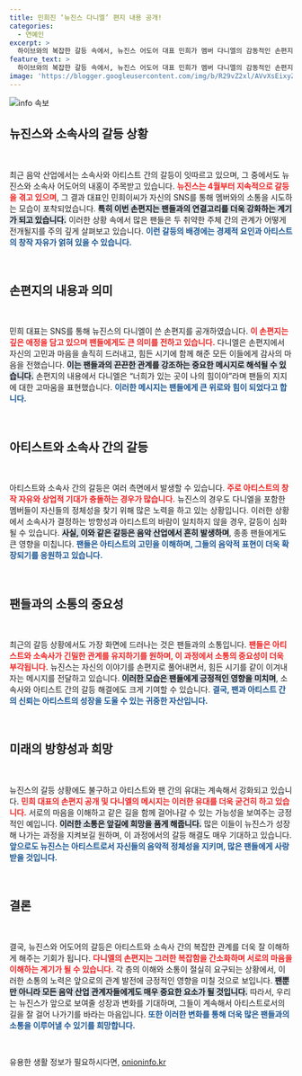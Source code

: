 ```yaml
---
title: 민희진 ‘뉴진스 다니엘’ 편지 내용 공개!
categories:
  - 연예인
excerpt: >
  하이브와의 복잡한 갈등 속에서, 뉴진스 어도어 대표 민희가 멤버 다니엘의 감동적인 손편지를 공개했습니다. 과연 그 안에는 어떤 비밀이 담겨 있을까요? 클릭해서 확인해보세요!
feature_text: >
  하이브와의 복잡한 갈등 속에서, 뉴진스 어도어 대표 민희가 멤버 다니엘의 감동적인 손편지를 공개했습니다. 과연 그 안에는 어떤 비밀이 담겨 있을까요? 클릭해서 확인해보세요!
image: 'https://blogger.googleusercontent.com/img/b/R29vZ2xl/AVvXsEixyZcFfHzMRdzZMjFBmAUKJYCLCGyLL1o632UiGVXcaFdKo_bkvkuCioo0uUKlGfBVcT3P84aROyZIXSBEx3Aw5nCQ3pTgDom1WDC4m8eifvWiAmWEEVb4x6G_l8C0QH225ldMjyaFvpxGEBGNO37VmDTDMHGhJPq73UglMfDca1-0aw/s1600/blogspot.png'
---
```


<p><img src="https://blogger.googleusercontent.com/img/b/R29vZ2xl/AVvXsEixyZcFfHzMRdzZMjFBmAUKJYCLCGyLL1o632UiGVXcaFdKo_bkvkuCioo0uUKlGfBVcT3P84aROyZIXSBEx3Aw5nCQ3pTgDom1WDC4m8eifvWiAmWEEVb4x6G_l8C0QH225ldMjyaFvpxGEBGNO37VmDTDMHGhJPq73UglMfDca1-0aw/s1600/blogspot.png" alt="info 속보" /></p>

<h2 data-ke-size="size26">뉴진스와 소속사의 갈등 상황</h2>

<p data-ke-size="size16">&nbsp;</p>

<p>최근 음악 산업에서는 소속사와 아티스트 간의 갈등이 잇따르고 있으며, 그 중에서도 뉴진스와 소속사 어도어의 내홍이 주목받고 있습니다. <b><span style="color: #ee2323;">뉴진스는 4월부터 지속적으로 갈등을 겪고 있으며</span></b>, 그 결과 대표인 민희이씨가 자신의 SNS를 통해 멤버와의 소통을 시도하는 모습이 포착되었습니다. <b><span style="background-color: #21538527;">특히 이번 손편지는 팬들과의 연결고리를 더욱 강화하는 계기가 되고 있습니다.</span></b> 이러한 상황 속에서 많은 팬들은 두 취약한 주체 간의 관계가 어떻게 전개될지를 주의 깊게 살펴보고 있습니다. <b><span style="color: #1a5490;">이런 갈등의 배경에는 경제적 요인과 아티스트의 창작 자유가 얽혀 있을 수 있습니다.</span></b></p>

<p data-ke-size="size16">&nbsp;</p>

<h2 data-ke-size="size26">손편지의 내용과 의미</h2>

<p data-ke-size="size16">&nbsp;</p>

<p>민희 대표는 SNS를 통해 뉴진스의 다니엘이 쓴 손편지를 공개하였습니다. <b><span style="color: #ee2323;">이 손편지는 깊은 애정을 담고 있으며 팬들에게도 큰 의미를 전하고 있습니다.</span></b> 다니엘은 손편지에서 자신의 고민과 마음을 솔직히 드러내고, 힘든 시기에 함께 해준 모든 이들에게 감사의 마음을 전했습니다. <b><span style="background-color: #21538527;">이는 팬들과의 끈끈한 관계를 강조하는 중요한 메시지로 해석될 수 있습니다.</span></b> 손편지의 내용에서 다니엘은 “너희가 있는 곳이 나의 힘이야”라며 팬들의 지지에 대한 고마움을 표현했습니다. <b><span style="color: #1a5490;">이러한 메시지는 팬들에게 큰 위로와 힘이 되었다고 합니다.</span></b></p>

<p data-ke-size="size16">&nbsp;</p>

<h2 data-ke-size="size26">아티스트와 소속사 간의 갈등</h2>

<p data-ke-size="size16">&nbsp;</p>

<p>아티스트와 소속사 간의 갈등은 여러 측면에서 발생할 수 있습니다. <b><span style="color: #ee2323;">주로 아티스트의 창작 자유와 상업적 기대가 충돌하는 경우가 많습니다.</span></b> 뉴진스의 경우도 다니엘을 포함한 멤버들이 자신들의 정체성을 찾기 위해 많은 노력을 하고 있는 상황입니다. 이러한 상황에서 소속사가 결정하는 방향성과 아티스트의 바람이 일치하지 않을 경우, 갈등이 심화될 수 있습니다. <b><span style="background-color: #21538527;">사실, 이와 같은 갈등은 음악 산업에서 흔히 발생하며</span></b>, 종종 팬들에게도 큰 영향을 미칩니다. <b><span style="color: #1a5490;">팬들은 아티스트의 고민을 이해하며, 그들의 음악적 표현이 더욱 확장되기를 응원하고 있습니다.</span></b></p>

<p data-ke-size="size16">&nbsp;</p>

<h2 data-ke-size="size26">팬들과의 소통의 중요성</h2>

<p data-ke-size="size16">&nbsp;</p>

<p>최근의 갈등 상황에서도 가장 화면에 드러나는 것은 팬들과의 소통입니다. <b><span style="color: #ee2323;">팬들은 아티스트와 소속사가 긴밀한 관계를 유지하기를 원하며, 이 과정에서 소통의 중요성이 더욱 부각됩니다.</span></b> 뉴진스는 자신의 이야기를 손편지로 풀어내면서, 힘든 시기를 같이 이겨내자는 메시지를 전달하고 있습니다. <b><span style="background-color: #21538527;">이러한 모습은 팬들에게 긍정적인 영향을 미치며</span></b>, 소속사와 아티스트 간의 갈등 해결에도 크게 기여할 수 있습니다. <b><span style="color: #1a5490;">결국, 팬과 아티스트 간의 신뢰는 아티스트의 성장을 도울 수 있는 귀중한 자산입니다.</span></b></p>

<p data-ke-size="size16">&nbsp;</p>

<h2 data-ke-size="size26">미래의 방향성과 희망</h2>

<p data-ke-size="size16">&nbsp;</p>

<p>뉴진스의 갈등 상황에도 불구하고 아티스트와 팬 간의 유대는 계속해서 강화되고 있습니다. <b><span style="color: #ee2323;">민희 대표의 손편지 공개 및 다니엘의 메시지는 이러한 유대를 더욱 굳건히 하고 있습니다.</span></b> 서로의 마음을 이해하고 같은 길을 함께 걸어나갈 수 있는 가능성을 보여주는 긍정적인 예입니다. <b><span style="background-color: #21538527;">이러한 소통은 앞길에 희망을 품게 해줍니다.</span></b> 많은 이들이 뉴진스가 성장해 나가는 과정을 지켜보길 원하며, 이 과정에서의 갈등 해결도 매우 기대하고 있습니다. <b><span style="color: #1a5490;">앞으로도 뉴진스는 아티스트로서 자신들의 음악적 정체성을 지키며, 많은 팬들에게 사랑받을 것입니다.</span></b></p>

<p data-ke-size="size16">&nbsp;</p>

<h2 data-ke-size="size26">결론</h2>

<p data-ke-size="size16">&nbsp;</p>

<p>결국, 뉴진스와 어도어의 갈등은 아티스트와 소속사 간의 복잡한 관계를 더욱 잘 이해하게 해주는 기회가 됩니다. <b><span style="color: #ee2323;">다니엘의 손편지는 그러한 복잡함을 간소화하며 서로의 마음을 이해하는 계기가 될 수 있습니다.</span></b> 각 층의 이해와 소통이 절실히 요구되는 상황에서, 이러한 소통의 노력은 앞으로의 관계 발전에 긍정적인 영향을 미칠 것으로 보입니다. <b><span style="background-color: #21538527;">팬뿐만 아니라 모든 음악 산업 관계자들에게도 매우 중요한 요소가 될 것입니다.</span></b> 따라서, 우리는 뉴진스가 앞으로 보여줄 성장과 변화를 기대하며, 그들이 계속해서 아티스트로서의 길을 잘 걸어 나가기를 바라는 마음입니다. <b><span style="color: #1a5490;">또한 이러한 변화를 통해 더욱 많은 팬들과의 소통을 이루어낼 수 있기를 희망합니다.</span></b></p>

<p data-ke-size="size16">&nbsp;</p>
유용한 생활 정보가 필요하시다면, <a href="https://onioninfo.kr" rel="dofollow">onioninfo.kr</a>


